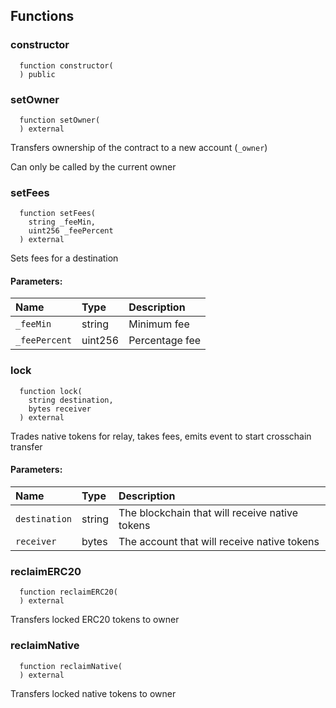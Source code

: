 


## Functions
### constructor
```solidity
  function constructor(
  ) public
```




### setOwner
```solidity
  function setOwner(
  ) external
```
Transfers ownership of the contract to a new account (`_owner`)

Can only be called by the current owner


### setFees
```solidity
  function setFees(
    string _feeMin,
    uint256 _feePercent
  ) external
```
Sets fees for a destination


#### Parameters:
| Name | Type | Description                                                          |
| :--- | :--- | :------------------------------------------------------------------- |
|`_feeMin` | string | Minimum fee
|`_feePercent` | uint256 | Percentage fee

### lock
```solidity
  function lock(
    string destination,
    bytes receiver
  ) external
```
Trades native tokens for relay, takes fees,
emits event to start crosschain transfer


#### Parameters:
| Name | Type | Description                                                          |
| :--- | :--- | :------------------------------------------------------------------- |
|`destination` | string | The blockchain that will receive native tokens
|`receiver` | bytes | The account that will receive native tokens

### reclaimERC20
```solidity
  function reclaimERC20(
  ) external
```
Transfers locked ERC20 tokens to owner



### reclaimNative
```solidity
  function reclaimNative(
  ) external
```
Transfers locked native tokens to owner



